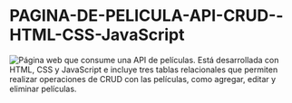 # PAGINA-DE-PELICULA-API-CRUD--HTML-CSS-JavaScript

![Página web que consume una API de películas. Está desarrollada con HTML, CSS y JavaScript e incluye tres tablas relacionales que permiten realizar operaciones de CRUD con las películas, como agregar, editar y eliminar películas.](https://github.com/yanarios/PAGINA-DE-PELICULA-API-CRUD--HTML-CSS-JavaScript/blob/main/vista-pagina.png)



